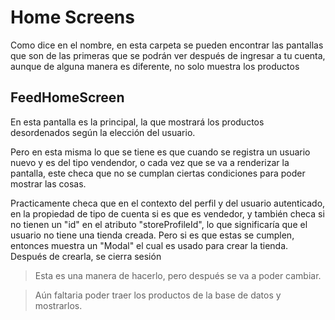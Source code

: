 # Home Screens

Como dice en el nombre, en esta carpeta se pueden encontrar las pantallas que son de las primeras que se podrán ver después de ingresar a tu cuenta, aunque de alguna manera es diferente, no solo muestra los productos

## FeedHomeScreen

En esta pantalla es la principal, la que mostrará los productos desordenados según la elección del usuario.

Pero en esta misma lo que se tiene es que cuando se registra un usuario nuevo y es del tipo vendendor, o cada vez que se va a renderizar la pantalla, este checa que no se cumplan ciertas condiciones para poder mostrar las cosas.

Practicamente checa que en el contexto del perfil y del usuario autenticado, en la propiedad de tipo de cuenta si es que es vendedor, y también checa si no tienen un "id" en el atributo "storeProfileId", lo que significaría que el usuario no tiene una tienda creada.
Pero si es que estas se cumplen, entonces muestra un "Modal" el cual es usado para crear la tienda. Después de crearla, se cierra sesión

> Esta es una manera de hacerlo, pero después se va a poder cambiar.

> Aún faltaria poder traer los productos de la base de datos y mostrarlos.
